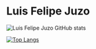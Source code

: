 # Luis Felipe Juzo
![Luis Felipe Juzo GitHub stats](https://github-readme-stats.vercel.app/api?username=felipejuzo02/bildvitta&show_icons=true&theme=radical)

[![Top Langs](https://github-readme-stats.vercel.app/api/top-langs/?username=felipejuzo02&layout=compact)](https://github.com/anuraghazra/github-readme-stats)


